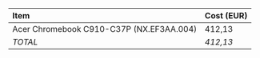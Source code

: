 | Item | Cost (EUR) |
|:-----|:-----------|
|Acer Chromebook C910-C37P (NX.EF3AA.004) | 412,13 | 
| *TOTAL* | *412,13* |
